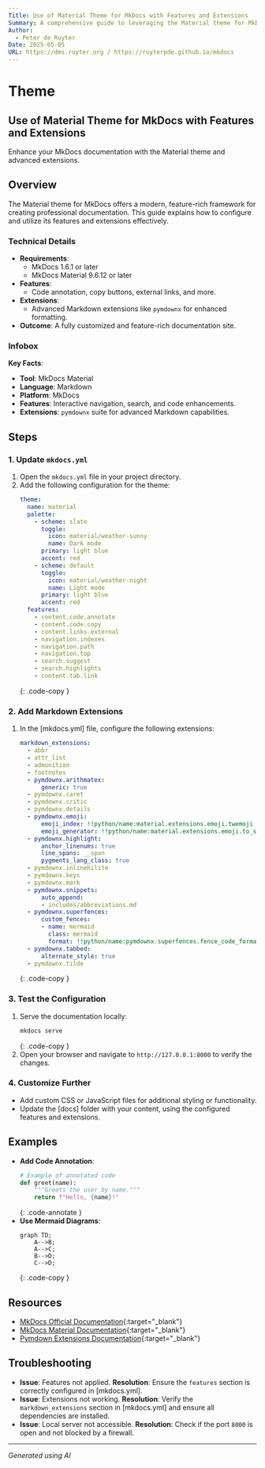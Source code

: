 ```yaml
---
Title: Use of Material Theme for MkDocs with Features and Extensions
Summary: A comprehensive guide to leveraging the Material theme for MkDocs with advanced features and extensions.
Author:
  - Peter de Ruyter
Date: 2025-05-05
URL: https://dms.ruyter.org / https://ruyterpde.github.io/mkdocs
---
```


# Theme

## Use of Material Theme for MkDocs with Features and Extensions
   Enhance your MkDocs documentation with the Material theme and advanced extensions.

## Overview
   The Material theme for MkDocs offers a modern, feature-rich framework for creating professional documentation. This guide explains how to configure and utilize its features and extensions effectively.

### Technical Details
   - **Requirements**:
     - MkDocs 1.6.1 or later
     - MkDocs Material 9.6.12 or later
   - **Features**:
     - Code annotation, copy buttons, external links, and more.
   - **Extensions**:
     - Advanced Markdown extensions like `pymdownx` for enhanced formatting.
   - **Outcome**: A fully customized and feature-rich documentation site.

### Infobox
   **Key Facts**:
   - **Tool**: MkDocs Material
   - **Language**: Markdown
   - **Platform**: MkDocs
   - **Features**: Interactive navigation, search, and code enhancements.
   - **Extensions**: `pymdownx` suite for advanced Markdown capabilities.

## Steps

### 1. Update `mkdocs.yml`
   1. Open the `mkdocs.yml` file in your project directory.
   2. Add the following configuration for the theme:
      ```yaml
      theme:
        name: material
        palette:
          - scheme: slate
            toggle:
              icon: material/weather-sunny
              name: Dark mode
            primary: light blue
            accent: red
          - scheme: default
            toggle:
              icon: material/weather-night
              name: Light mode
            primary: light blue
            accent: red
        features:
          - content.code.annotate
          - content.code.copy
          - content.links.external
          - navigation.indexes
          - navigation.path
          - navigation.top
          - search.suggest
          - search.highlights
          - content.tab.link
      ```
      {: .code-copy }

### 2. Add Markdown Extensions
   1. In the [mkdocs.yml] file, configure the following extensions:
      ```yaml
      markdown_extensions:
        - abbr
        - attr_list
        - admonition
        - footnotes
        - pymdownx.arithmatex:
            generic: true
        - pymdownx.caret
        - pymdownx.critic
        - pymdownx.details
        - pymdownx.emoji:
            emoji_index: !!python/name:material.extensions.emoji.twemoji
            emoji_generator: !!python/name:material.extensions.emoji.to_svg
        - pymdownx.highlight:
            anchor_linenums: true
            line_spans: __span
            pygments_lang_class: true
        - pymdownx.inlinehilite
        - pymdownx.keys
        - pymdownx.mark
        - pymdownx.snippets:
            auto_append:
            - includes/abbreviations.md
        - pymdownx.superfences:
            custom_fences:
            - name: mermaid
              class: mermaid
              format: !!python/name:pymdownx.superfences.fence_code_format
        - pymdownx.tabbed:
            alternate_style: true
        - pymdownx.tilde
      ```
      {: .code-copy }

### 3. Test the Configuration
   1. Serve the documentation locally:
      ```bash
      mkdocs serve
      ```
      {: .code-copy }
   2. Open your browser and navigate to `http://127.0.0.1:8000` to verify the changes.

### 4. Customize Further
   - Add custom CSS or JavaScript files for additional styling or functionality.
   - Update the [docs] folder with your content, using the configured features and extensions.

## Examples
   - **Add Code Annotation**:
     ```python
     # Example of annotated code
     def greet(name):
         """Greets the user by name."""
         return f"Hello, {name}!"
     ```
     {: .code-annotate }
   - **Use Mermaid Diagrams**:
     ```mermaid
     graph TD;
         A-->B;
         A-->C;
         B-->D;
         C-->D;
     ```
     {: .code-copy }

## Resources
   - [MkDocs Official Documentation](https://www.mkdocs.org/){:target="_blank"}
   - [MkDocs Material Documentation](https://squidfunk.github.io/mkdocs-material/){:target="_blank"}
   - [Pymdown Extensions Documentation](https://facelessuser.github.io/pymdown-extensions/){:target="_blank"}

## Troubleshooting
   - **Issue**: Features not applied.
     **Resolution**: Ensure the `features` section is correctly configured in [mkdocs.yml].
   - **Issue**: Extensions not working.
     **Resolution**: Verify the `markdown_extensions` section in [mkdocs.yml] and ensure all dependencies are installed.
   - **Issue**: Local server not accessible.
     **Resolution**: Check if the port `8000` is open and not blocked by a firewall.

---

*Generated using AI*     